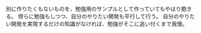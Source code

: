 別に作りたくもないものを、勉強用のサンプルとして作っていてもやはり飽きる。
傍らに勉強もしつつ、自分のやりたい開発も平行して行う。
自分のやりたい開発を実現するだけの知識がなければ、勉強がそこに追い付くまで我慢。





